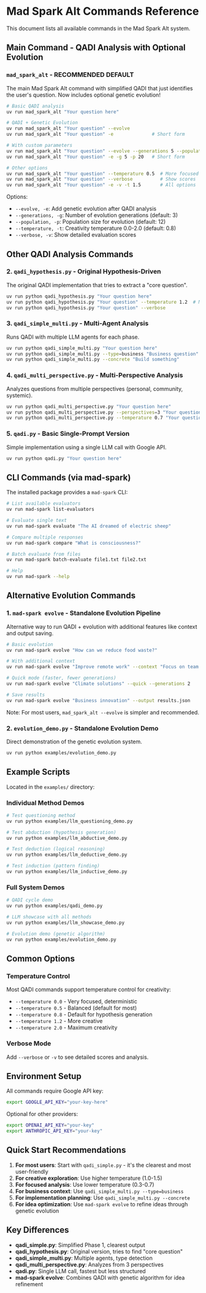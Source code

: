 # Mad Spark Alt Commands Reference

This document lists all available commands in the Mad Spark Alt system.

## Main Command - QADI Analysis with Optional Evolution

### `mad_spark_alt` - **RECOMMENDED DEFAULT**
The main Mad Spark Alt command with simplified QADI that just identifies the user's question. Now includes optional genetic evolution!

```bash
# Basic QADI analysis
uv run mad_spark_alt "Your question here"

# QADI + Genetic Evolution 
uv run mad_spark_alt "Your question" --evolve
uv run mad_spark_alt "Your question" -e              # Short form

# With custom parameters
uv run mad_spark_alt "Your question" --evolve --generations 5 --population 20
uv run mad_spark_alt "Your question" -e -g 5 -p 20   # Short form

# Other options
uv run mad_spark_alt "Your question" --temperature 0.5  # More focused
uv run mad_spark_alt "Your question" --verbose          # Show scores
uv run mad_spark_alt "Your question" -e -v -t 1.5       # All options
```

Options:
- `--evolve, -e`: Add genetic evolution after QADI analysis
- `--generations, -g`: Number of evolution generations (default: 3)
- `--population, -p`: Population size for evolution (default: 12)
- `--temperature, -t`: Creativity temperature 0.0-2.0 (default: 0.8)
- `--verbose, -v`: Show detailed evaluation scores

## Other QADI Analysis Commands

### 2. `qadi_hypothesis.py` - Original Hypothesis-Driven
The original QADI implementation that tries to extract a "core question".
```bash
uv run python qadi_hypothesis.py "Your question here"
uv run python qadi_hypothesis.py "Your question" --temperature 1.2  # More creative
uv run python qadi_hypothesis.py "Your question" --verbose
```

### 3. `qadi_simple_multi.py` - Multi-Agent Analysis
Runs QADI with multiple LLM agents for each phase.
```bash
uv run python qadi_simple_multi.py "Your question here"
uv run python qadi_simple_multi.py --type=business "Business question"
uv run python qadi_simple_multi.py --concrete "Build something"
```

### 4. `qadi_multi_perspective.py` - Multi-Perspective Analysis
Analyzes questions from multiple perspectives (personal, community, systemic).
```bash
uv run python qadi_multi_perspective.py "Your question here"
uv run python qadi_multi_perspective.py --perspectives=3 "Your question"
uv run python qadi_multi_perspective.py --temperature 0.7 "Your question"
```

### 5. `qadi.py` - Basic Single-Prompt Version
Simple implementation using a single LLM call with Google API.
```bash
uv run python qadi.py "Your question here"
```

## CLI Commands (via mad-spark)

The installed package provides a `mad-spark` CLI:

```bash
# List available evaluators
uv run mad-spark list-evaluators

# Evaluate single text
uv run mad-spark evaluate "The AI dreamed of electric sheep"

# Compare multiple responses
uv run mad-spark compare "What is consciousness?"

# Batch evaluate from files
uv run mad-spark batch-evaluate file1.txt file2.txt

# Help
uv run mad-spark --help
```

## Alternative Evolution Commands

### 1. `mad-spark evolve` - Standalone Evolution Pipeline
Alternative way to run QADI + evolution with additional features like context and output saving.
```bash
# Basic evolution
uv run mad-spark evolve "How can we reduce food waste?"

# With additional context
uv run mad-spark evolve "Improve remote work" --context "Focus on team collaboration"

# Quick mode (faster, fewer generations)
uv run mad-spark evolve "Climate solutions" --quick --generations 2

# Save results
uv run mad-spark evolve "Business innovation" --output results.json
```

Note: For most users, `mad_spark_alt --evolve` is simpler and recommended.

### 2. `evolution_demo.py` - Standalone Evolution Demo
Direct demonstration of the genetic evolution system.
```bash
uv run python examples/evolution_demo.py
```

## Example Scripts

Located in the `examples/` directory:

### Individual Method Demos
```bash
# Test questioning method
uv run python examples/llm_questioning_demo.py

# Test abduction (hypothesis generation)
uv run python examples/llm_abductive_demo.py

# Test deduction (logical reasoning)
uv run python examples/llm_deductive_demo.py

# Test induction (pattern finding)
uv run python examples/llm_inductive_demo.py
```

### Full System Demos
```bash
# QADI cycle demo
uv run python examples/qadi_demo.py

# LLM showcase with all methods
uv run python examples/llm_showcase_demo.py

# Evolution demo (genetic algorithm)
uv run python examples/evolution_demo.py
```

## Common Options

### Temperature Control
Most QADI commands support temperature control for creativity:
- `--temperature 0.0` - Very focused, deterministic
- `--temperature 0.5` - Balanced (default for most)
- `--temperature 0.8` - Default for hypothesis generation
- `--temperature 1.2` - More creative
- `--temperature 2.0` - Maximum creativity

### Verbose Mode
Add `--verbose` or `-v` to see detailed scores and analysis.

## Environment Setup

All commands require Google API key:
```bash
export GOOGLE_API_KEY="your-key-here"
```

Optional for other providers:
```bash
export OPENAI_API_KEY="your-key"
export ANTHROPIC_API_KEY="your-key"
```

## Quick Start Recommendations

1. **For most users**: Start with `qadi_simple.py` - it's the clearest and most user-friendly
2. **For creative exploration**: Use higher temperature (1.0-1.5)
3. **For focused analysis**: Use lower temperature (0.3-0.7)
4. **For business context**: Use `qadi_simple_multi.py --type=business`
5. **For implementation planning**: Use `qadi_simple_multi.py --concrete`
6. **For idea optimization**: Use `mad-spark evolve` to refine ideas through genetic evolution

## Key Differences

- **qadi_simple.py**: Simplified Phase 1, clearest output
- **qadi_hypothesis.py**: Original version, tries to find "core question"
- **qadi_simple_multi.py**: Multiple agents, type detection
- **qadi_multi_perspective.py**: Analyzes from 3 perspectives
- **qadi.py**: Single LLM call, fastest but less structured
- **mad-spark evolve**: Combines QADI with genetic algorithm for idea refinement